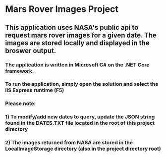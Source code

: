 # **Mars Rover Images Project**

## This application uses NASA's public api to request mars rover images for a given date. The images are stored locally and displayed in the broswer output.

### The application is written in Microsoft C# on the .NET Core framework.

### To run the application, simply open the solution and select the IIS Express runtime (F5)

### **Please note:**
### 1) To modify/add new dates to query, update the JSON string found in the DATES.TXT file located in the root of this project directory
### 2) The images returned from NASA are stored in the LocalImageStorage directory (also in the project directory root)

